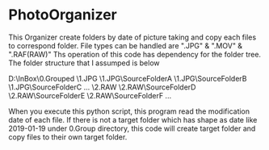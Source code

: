 # PhotoOrganizer
This Organizer create folders by date of picture taking and copy each files to correspond folder.
File types can be handled are ".JPG" & ".MOV" & ".RAF(RAW)"
Ths operation of this code has dependency for the folder tree.
The folder structure that I assumped is below

D:\InBox\0.Grouped
        \1.JPG
        \1.JPG\SourceFolderA
        \1.JPG\SourceFolderB
        \1.JPG\SourceFolderC ...
        \2.RAW
        \2.RAW\SourceFolderD
        \2.RAW\SourceFolderE
        \2.RAW\SourceFolderF ...

When you execute this python script, this program read the modification date of each file.
If there is not a target folder which has shape as date like 2019-01-19 under 0.Group directory,
this code will create target folder and copy files to their own target folder.
